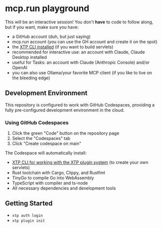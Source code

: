 # mcp.run playground

This will be an interactive session! You don't **have** to code to follow along, but if you want, make sure you have:

- a GitHub account (duh, but just saying)
- mcp.run account (you can use the GH account and create it on the spot)
- the [XTP CLI installed](https://docs.xtp.dylibso.com/docs/cli/) (if you want to build servlets) 
- recommended for interactive use: an account with Claude, Claude Desktop installed
- useful for Tasks: an account with Claude (Anthropic Console) and/or OpenAI
- you can also use Ollama/your favorite MCP client (if you like to live on the bleeding edge)

## Development Environment

This repository is configured to work with GitHub Codespaces, providing a fully pre-configured development environment in the cloud.

### Using GitHub Codespaces

1. Click the green "Code" button on the repository page
2. Select the "Codespaces" tab
3. Click "Create codespace on main"

The Codespace will automatically install:
- [XTP CLI for working with the XTP plugin system](https://docs.xtp.dylibso.com/docs/cli/) (to create your own servlets)
- Rust toolchain with Cargo, Clippy, and Rustfmt
- TinyGo to compile Go into WebAssembly
- TypeScript with compiler and ts-node
- All necessary dependencies and development tools

## Getting Started

- `xtp auth login`
- `xtp plugin init`

 
